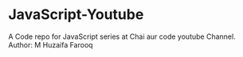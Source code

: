 # JavaScript-Youtube
A Code repo for JavaScript series at Chai aur code youtube Channel.
<br>
Author: M Huzaifa Farooq
